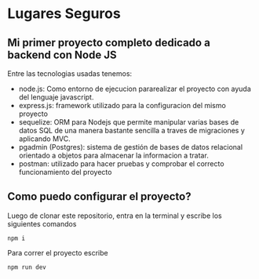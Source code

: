 # Lugares Seguros
## Mi primer proyecto completo dedicado a backend con Node JS
Entre las tecnologias usadas tenemos: 
- node.js: Como entorno de ejecucion pararealizar el proyecto con ayuda del lenguaje javascript.
- express.js: framework utilizado para la configuracion del mismo proyecto
- sequelize: ORM para Nodejs que permite manipular varias bases de datos SQL de una manera bastante sencilla a traves de migraciones y aplicando MVC. 
- pgadmin (Postgres): sistema de gestión de bases de datos relacional orientado a objetos para almacenar la informacion a tratar. 
- postman: utilizado para hacer pruebas y comprobar el correcto funcionamiento del proyecto

## Como puedo configurar el proyecto?
Luego de clonar este repositorio, entra en la terminal y escribe los siguientes comandos

```
npm i
```

Para correr el proyecto escribe 

```
npm run dev
```